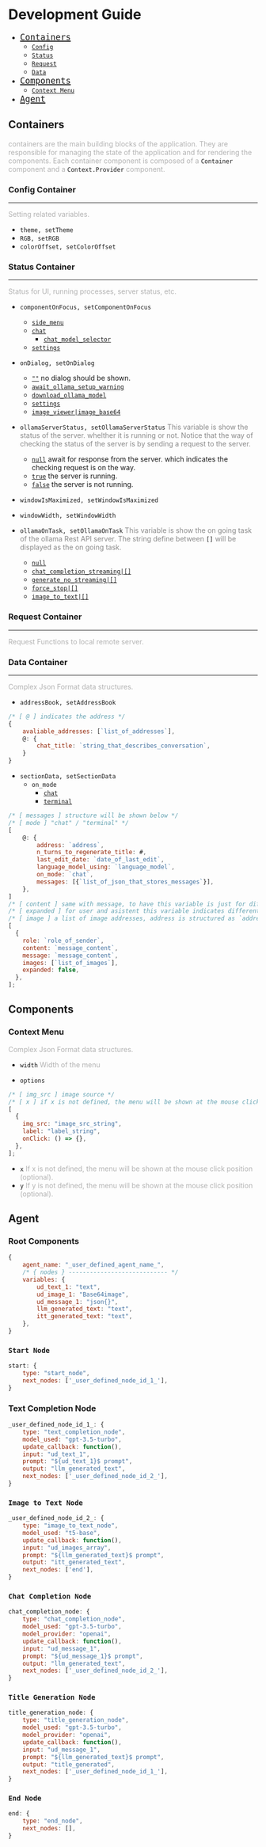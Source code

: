 # Development Guide

- <span style="font-size: 20px">[`Containers`](#containers)</span>
  - [`Config`](#config-container)
  - [`Status`](#status-container)
  - [`Request`](#request-container)
  - [`Data`](#data-container)
- <span style="font-size: 20px">[`Components`](#components)</span>
  - [`Context Menu`](#context-menu)
- <span style="font-size: 20px">[`Agent`](#agent)</span>

## Containers <a name="containers"></a>

<span style="opacity: 0.32">containers are the main building blocks of the application. They are responsible for managing the state of the application and for rendering the components. Each container component is composed of a </span>`Container`<span style="opacity: 0.32"> component and a </span>`Context.Provider`<span style="opacity: 0.32"> component. </span>

### Config Container <a name="config-container"></a>

---

<span style="opacity: 0.32">Setting related variables.</span>

- `theme, setTheme`
- `RGB, setRGB`
- `colorOffset, setColorOffset`

### Status Container <a name="status-container"></a>

---

<span style="opacity: 0.32">Status for UI, running processes, server status, etc.</span>

- `componentOnFocus, setComponentOnFocus`
  - [`side_menu`](#_)
  - [`chat`](#_)
    - [`chat_model_selector`](#_)
  - [`settings`](#_)
- `onDialog, setOnDialog`

  - [`""`](#_) no dialog should be shown.
  - [`await_ollama_setup_warning`](#_)
  - [`download_ollama_model`](#_)
  - [`settings`](#_)
  - [`image_viewer|image_base64`](#_)

- `ollamaServerStatus, setOllamaServerStatus`
  <span style="opacity: 0.5">
  This variable is show the status of the server. whelther it is running or not. Notice that the way of checking the status of the server is by sending a request to the server.
  </span>

  - [`null`](#_) await for response from the server. which indicates the checking request is on the way.
  - [`true`](#_) the server is running.
  - [`false`](*_) the server is not running.

- `windowIsMaximized, setWindowIsMaximized`
- `windowWidth, setWindowWidth`

- `ollamaOnTask, setOllamaOnTask` <span style="opacity: 0.5">
  This variable is show the on going task of the ollama Rest API server. The string define between</span> `[]` <span style="opacity: 0.5">will be displayed as the on going task.
  </span>

  - [`null`](#_)
  - [`chat_completion_streaming|[]`](#_)
  - [`generate_no_streaming|[]`](#_)
  - [`force_stop|[]`](#_)
  - [`image_to_text|[]`](#_)

### Request Container <a name="request-container"></a>

---

<span style="opacity: 0.32">Request Functions to local remote server.</span>

### Data Container <a name="data-container"></a>

---

<span style="opacity: 0.32">Complex Json Format data structures.</span>

- `addressBook, setAddressBook`

```js
/* [ @ ] indicates the address */
{
    avaliable_addresses: [`list_of_addresses`],
    @: {
        chat_title: `string_that_describes_conversation`,
    }
}
```

- `sectionData, setSectionData`
  - `on_mode`
    - [`chat`](#_)
    - [`terminal`](#_)

```js
/* [ messages ] structure will be shown below */
/* [ mode ] "chat" / "terminal" */
[
    @: {
        address: `address`,
        n_turns_to_regenerate_title: #,
        last_edit_date: `date_of_last_edit`,
        language_model_using: `language_model`,
        on_mode: `chat`,
        messages: [{`list_of_json_that_stores_messages`}],
    },
]
/* [ content ] same with message, to have this variable is just for different standard APIs */
/* [ expanded ] for user and asistent this variable indicates different thing, for deepseek models if expanded === false, the thought process will be shown */
/* [ image ] a list of image addresses, address is structured as `address_messageIndex_imageIndex` */
[
  {
    role: `role_of_sender`,
    content: `message_content`,
    message: `message_content`,
    images: [`list_of_images`],
    expanded: false,
  },
];
```

## Components <a name="components"></a>

### Context Menu <a name="context-menu"></a>

<span style="opacity: 0.32">Complex Json Format data structures.</span>

- `width` <span style="opacity: 0.32">Width of the menu</span>

- `options`

```js
/* [ img_src ] image source */
/* [ x ] if x is not defined, the menu will be shown at the mouse click position */
[
  {
    img_src: "image_src_string",
    label: "label_string",
    onClick: () => {},
  },
];
```

- `x` <span style="opacity: 0.32">If x is not defined, the menu will be shown at the mouse click position (optional).</span>
- `y` <span style="opacity: 0.32">If y is not defined, the menu will be shown at the mouse click position (optional).</span>

## Agent <a name="agent"></a>

### Root Components
```js
{
    agent_name: "_user_defined_agent_name_",
    /* { nodes } ---------------------------- */
    variables: {
        ud_text_1: "text",
        ud_image_1: "Base64image",
        ud_message_1: "json{}",
        llm_generated_text: "text",
        itt_generated_text: "text",
    },
}
```

### `Start Node`

```js
start: {
    type: "start_node",
    next_nodes: ['_user_defined_node_id_1_'],
}
```

### Text Completion Node

```js
_user_defined_node_id_1_: {
    type: "text_completion_node",
    model_used: "gpt-3.5-turbo",
    update_callback: function(),
    input: "ud_text_1",
    prompt: "${ud_text_1}$ prompt",
    output: "llm_generated_text",
    next_nodes: ['_user_defined_node_id_2_'],
}
```

### `Image to Text Node`

```js
_user_defined_node_id_2_: {
    type: "image_to_text_node",
    model_used: "t5-base",
    update_callback: function(),
    input: "ud_images_array",
    prompt: "${llm_generated_text}$ prompt",
    output: "itt_generated_text",
    next_nodes: ['end'],
}
```

### `Chat Completion Node` 

```js
chat_completion_node: {
    type: "chat_completion_node",
    model_used: "gpt-3.5-turbo",
    model_provider: "openai",
    update_callback: function(),
    input: "ud_message_1",
    prompt: "${ud_message_1}$ prompt",
    output: "llm_generated_text",
    next_nodes: ['_user_defined_node_id_2_'],
}
```

### `Title Generation Node`

```js
title_generation_node: {
    type: "title_generation_node",
    model_used: "gpt-3.5-turbo",
    model_provider: "openai",
    update_callback: function(),
    input: "ud_message_1",
    prompt: "${llm_generated_text}$ prompt",
    output: "title_generated",
    next_nodes: ['_user_defined_node_id_1_'],
}
```

### `End Node`

```js
end: {
    type: "end_node",
    next_nodes: [],
}
```
